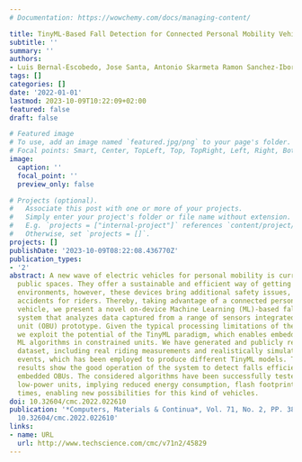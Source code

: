 ```yaml
---
# Documentation: https://wowchemy.com/docs/managing-content/

title: TinyML-Based Fall Detection for Connected Personal Mobility Vehicles
subtitle: ''
summary: ''
authors:
- Luis Bernal-Escobedo, Jose Santa, Antonio Skarmeta Ramon Sanchez-Iborra
tags: []
categories: []
date: '2022-01-01'
lastmod: 2023-10-09T10:22:09+02:00
featured: false
draft: false

# Featured image
# To use, add an image named `featured.jpg/png` to your page's folder.
# Focal points: Smart, Center, TopLeft, Top, TopRight, Left, Right, BottomLeft, Bottom, BottomRight.
image:
  caption: ''
  focal_point: ''
  preview_only: false

# Projects (optional).
#   Associate this post with one or more of your projects.
#   Simply enter your project's folder or file name without extension.
#   E.g. `projects = ["internal-project"]` references `content/project/deep-learning/index.md`.
#   Otherwise, set `projects = []`.
projects: []
publishDate: '2023-10-09T08:22:08.436770Z'
publication_types:
- '2'
abstract: A new wave of electric vehicles for personal mobility is currently crowding
  public spaces. They offer a sustainable and efficient way of getting around in urban
  environments, however, these devices bring additional safety issues, including serious
  accidents for riders. Thereby, taking advantage of a connected personal mobility
  vehicle, we present a novel on-device Machine Learning (ML)-based fall detection
  system that analyzes data captured from a range of sensors integrated on an on-board
  unit (OBU) prototype. Given the typical processing limitations of these elements,
  we exploit the potential of the TinyML paradigm, which enables embedding powerful
  ML algorithms in constrained units. We have generated and publicly released a large
  dataset, including real riding measurements and realistically simulated falling
  events, which has been employed to produce different TinyML models. The attained
  results show the good operation of the system to detect falls efficiently using
  embedded OBUs. The considered algorithms have been successfully tested on mass-market
  low-power units, implying reduced energy consumption, flash footprints and running
  times, enabling new possibilities for this kind of vehicles.
doi: 10.32604/cmc.2022.022610
publication: '*Computers, Materials & Continua*, Vol. 71, No. 2, PP. 3869--3885, DOI:
  10.32604/cmc.2022.022610'
links:
- name: URL
  url: http://www.techscience.com/cmc/v71n2/45829
---
```


